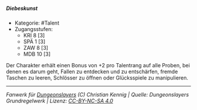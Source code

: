 <!---
Dies ist ein Fanwerk für DUNGEONSLAYERS (C) von Christian Kennig

Quellen:      [Dungeonslayers Grundregelwerk](https://www.f-space.de/ds4/downloads.html)
              [Talentbeschreibungen](https://www.f-space.de/ds4/tools-talentcards.html)
License:      [CC-BY-NC-SA 4.0](https://creativecommons.org/licenses/by-nc-sa/4.0/deed.de)
Richtlinien:  [Fanwerkrichtlinien](https://www.dungeonslayers.net/fanwerk-richtlinien/)
Autor:        Zauberlehrling
-->

  
##### Diebeskunst  
- Kategorie: #Talent  
- Zugangsstufen:  
  - KRI 8 [3]  
  - SPÄ 1 [3]  
  - ZAW 8 [3]  
  - MDB 10 [3]  

Der Charakter erhält einen Bonus von +2 pro Talentrang auf alle Proben, bei denen es darum geht, Fallen zu entdecken und zu entschärfen, fremde Taschen zu leeren, Schlösser zu öffnen oder Glücksspiele zu manipulieren.


___  
*Fanwerk für [Dungeonslayers](https://www.dungeonslayers.net/) (C) Christian Kennig | Quelle: Dungeonslayers Grundregelwerk | Lizenz: [CC-BY-NC-SA 4.0](https://creativecommons.org/licenses/by-nc-sa/4.0/deed.de)*  